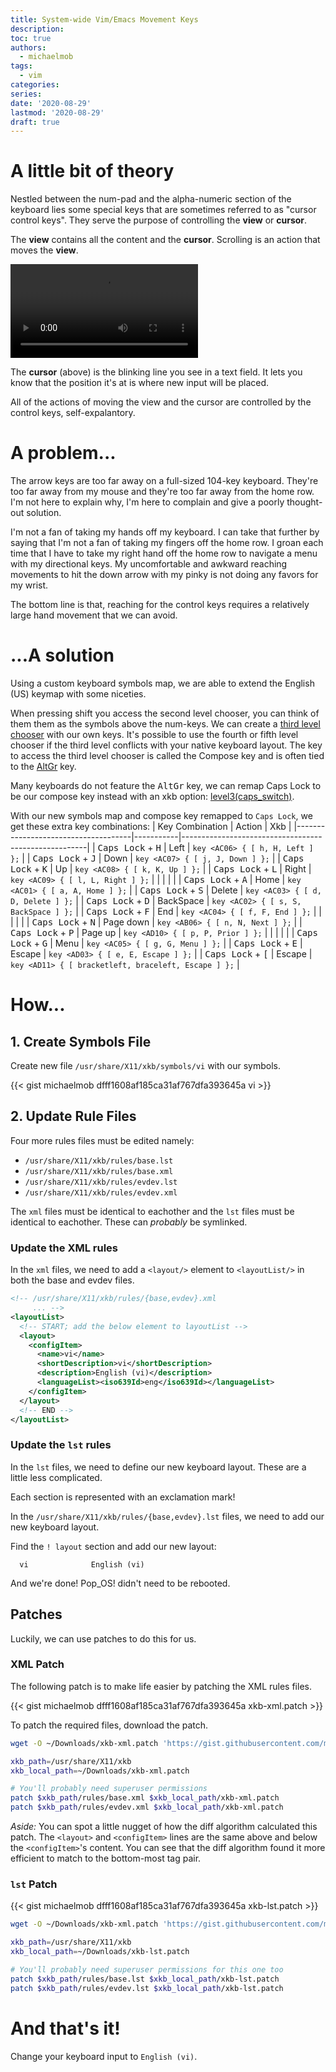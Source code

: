 ```yaml
---
title: System-wide Vim/Emacs Movement Keys
description:
toc: true
authors:
  - michaelmob
tags:
  - vim
categories:
series:
date: '2020-08-29'
lastmod: '2020-08-29'
draft: true
---
```


# A little bit of theory

Nestled between the num-pad and the alpha-numeric section of the keyboard lies
some special keys that are sometimes referred to as "cursor control keys".  They
serve the purpose of controlling the **view** or **cursor**.

<!-- <video src="example-of-view.webm" alt="Visual example of view definition" autoplay></video> -->

The **view** contains all the content and the **cursor**. Scrolling is an action
that moves the **view**.

<video src="example-of-cursor.webm" alt="Visual example of cursor definition" autoplay loop></video>

The **cursor** (above) is the blinking line you see in a text field. It lets you know
that the position it's at is where new input will be placed.

All of the actions of moving the view and the cursor are controlled by the
control keys, self-expalantory.


# A problem...

The arrow keys are too far away on a full-sized 104-key keyboard. They're too
far away from my mouse and they're too far away from the home row. I'm not here
to explain why, I'm here to complain and give a poorly thought-out solution.

I'm not a fan of taking my hands off my keyboard. I can take that further by
saying that I'm not a fan of taking my fingers off the home row. I groan each
time that I have to take my right hand off the home row to navigate a menu with
my directional keys. My uncomfortable and awkward reaching movements to hit the
down arrow with my pinky is not doing any favors for my wrist.

The bottom line is that, reaching for the control keys requires a relatively
large hand movement that we can avoid.


# ...A solution

Using a custom keyboard symbols map, we are able to extend the English (US)
keymap with some niceties.

When pressing shift you access the second level chooser, you can think of them
them as the symbols above the num-keys. We can create a [third level
chooser](https://fsymbols.com/keyboard/linux/choosers/) with our own keys.  It's
possible to use the fourth or fifth level chooser if the third level conflicts
with your native keyboard layout. The key to access the third level chooser is
called the Compose key and is often tied to the
[AltGr](https://en.wikipedia.org/wiki/AltGr_key) key.

Many keyboards do not feature the <kbd>AltGr</kbd> key, we can remap Caps Lock to be
our compose key instead with an xkb option:
[level3(caps_switch)](https://superuser.com/questions/138708/xorg-how-can-i-map-altgr-to-the-capslock-key-to-toggle-3rd-level-symbols).

With our new symbols map and compose key remapped to `Caps Lock`, we get these
extra key combinations:
| Key Combination                     | Action    | Xkb                                                  |
|-------------------------------------|-----------|------------------------------------------------------|
| <kbd>Caps Lock</kbd> + <kbd>H</kbd> | Left      | `key <AC06> { [ h, H, Left ] };`                     |
| <kbd>Caps Lock</kbd> + <kbd>J</kbd> | Down      | `key <AC07> { [ j, J, Down ] };`                     |
| <kbd>Caps Lock</kbd> + <kbd>K</kbd> | Up        | `key <AC08> { [ k, K, Up ] };`                       |
| <kbd>Caps Lock</kbd> + <kbd>L</kbd> | Right     | `key <AC09> { [ l, L, Right ] };`                    |
|                                     |           |                                                      |
| <kbd>Caps Lock</kbd> + <kbd>A</kbd> | Home      | `key <AC01> { [ a, A, Home ] };`                     |
| <kbd>Caps Lock</kbd> + <kbd>S</kbd> | Delete    | `key <AC03> { [ d, D, Delete ] };`                   |
| <kbd>Caps Lock</kbd> + <kbd>D</kbd> | BackSpace | `key <AC02> { [ s, S, BackSpace ] };`                |
| <kbd>Caps Lock</kbd> + <kbd>F</kbd> | End       | `key <AC04> { [ f, F, End ] };`                      |
|                                     |           |                                                      |
| <kbd>Caps Lock</kbd> + <kbd>N</kbd> | Page down | `key <AB06> { [ n, N, Next ] };`                     |
| <kbd>Caps Lock</kbd> + <kbd>P</kbd> | Page up   | `key <AD10> { [ p, P, Prior ] };`                    |
|                                     |           |                                                      |
| <kbd>Caps Lock</kbd> + <kbd>G</kbd> | Menu      | `key <AC05> { [ g, G, Menu ] };`                     |
| <kbd>Caps Lock</kbd> + <kbd>E</kbd> | Escape    | `key <AD03> { [ e, E, Escape ] };`                   |
| <kbd>Caps Lock</kbd> + <kbd>[</kbd> | Escape    | `key <AD11> { [ bracketleft, braceleft, Escape ] };` |


# How...

## 1. Create Symbols File
<!-- https://help.ubuntu.com/community/Custom%20keyboard%20layout%20definitions -->

Create new file `/usr/share/X11/xkb/symbols/vi` with our symbols.
<!-- (Don't actually do this, click here to scroll to the patch) -->
{{< gist michaelmob dfff1608af185ca31af767dfa393645a vi >}}


## 2. Update Rule Files

Four more rules files must be edited namely:
- `/usr/share/X11/xkb/rules/base.lst`
- `/usr/share/X11/xkb/rules/base.xml`
- `/usr/share/X11/xkb/rules/evdev.lst`
- `/usr/share/X11/xkb/rules/evdev.xml`

The `xml` files must be identical to eachother and the `lst` files must be
identical to eachother. These can *probably* be symlinked.


### Update the XML rules

In the `xml` files, we need to add a `<layout/>` element to `<layoutList/>` in
both the base and evdev files.

```xml
<!-- /usr/share/X11/xkb/rules/{base,evdev}.xml
     ... -->
<layoutList>
  <!-- START; add the below element to layoutList -->
  <layout>
    <configItem>
      <name>vi</name>
      <shortDescription>vi</shortDescription>
      <description>English (vi)</description>
      <languageList><iso639Id>eng</iso639Id></languageList>
    </configItem>
  </layout>
  <!-- END -->
</layoutList>
```

### Update the `lst` rules

In the `lst` files, we need to define our new keyboard layout.
These are a little less complicated.

Each section is represented with an exclamation mark!

In the `/usr/share/X11/xkb/rules/{base,evdev}.lst` files, we need to add our new
keyboard layout.

Find the `! layout` section and add our new layout:
```
  vi              English (vi)
```

And we're done! Pop_OS! didn't need to be rebooted.


## Patches

Luckily, we can use patches to do this for us.


### XML Patch

The following patch is to make life easier by patching the XML rules files.

{{< gist michaelmob dfff1608af185ca31af767dfa393645a xkb-xml.patch >}}

To patch the required files, download the patch.
```sh
wget -O ~/Downloads/xkb-xml.patch 'https://gist.githubusercontent.com/michaelmob/dfff1608af185ca31af767dfa393645a/raw/xkb-xml.patch'

xkb_path=/usr/share/X11/xkb
xkb_local_path=~/Downloads/xkb-xml.patch

# You'll probably need superuser permissions
patch $xkb_path/rules/base.xml $xkb_local_path/xkb-xml.patch
patch $xkb_path/rules/evdev.xml $xkb_local_path/xkb-xml.patch
```

*Aside:* You can spot a little nugget of how the diff algorithm calculated this
patch. The `<layout>` and `<configItem>` lines are the same above and below the
`<configItem>`'s content. You can see that the diff algorithm found it more
efficient to match to the bottom-most tag pair.


### `lst` Patch

{{< gist michaelmob dfff1608af185ca31af767dfa393645a xkb-lst.patch >}}

```sh
wget -O ~/Downloads/xkb-xml.patch 'https://gist.githubusercontent.com/michaelmob/dfff1608af185ca31af767dfa393645a/raw/xkb-lst.patch'

xkb_path=/usr/share/X11/xkb
xkb_local_path=~/Downloads/xkb-lst.patch

# You'll probably need superuser permissions for this one too
patch $xkb_path/rules/base.lst $xkb_local_path/xkb-lst.patch
patch $xkb_path/rules/evdev.lst $xkb_local_path/xkb-lst.patch
```

# And that's it!
Change your keyboard input to `English (vi)`.

<!-- ### The Control Keys
![hi](control-keys.png) -->
